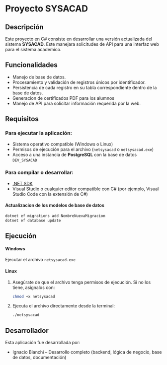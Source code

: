 # Proyecto SYSACAD

## Descripción

Este proyecto en C# consiste en desarrollar una versión actualizada del sistema **SYSACAD**. Este manejara solicitudes de API para una interfaz web para el sistema academico.

## Funcionalidades

- Manejo de base de datos.
- Procesamiento y validación de registros únicos por identificador.
- Persistencia de cada registro en su tabla correspondiente dentro de la base de datos.
- Generacion de certificados PDF para los alumnos
- Manejo de API para solicitar información requerida por la web.

## Requisitos

### Para ejecutar la aplicación:
- Sistema operativo compatible (Windows o Linux)
- Permisos de ejecución para el archivo (`netsysacad` o `netsysacad.exe`)
- Acceso a una instancia de **PostgreSQL** con la base de datos `DEV_SYSACAD`


### Para compilar o desarrollar:
- [.NET SDK](https://dotnet.microsoft.com/download)
- Visual Studio o cualquier editor compatible con C# (por ejemplo, Visual Studio Code con la extensión de C#)

#### Actualizacion de los modelos de base de datos

```bash
dotnet ef migrations add NombreNuevaMigracion
dotnet ef database update
```

## Ejecución

#### Windows 
Ejecutar el archivo `netsysacad.exe`

#### Linux
1. Asegúrate de que el archivo tenga permisos de ejecución. Si no los tiene, asígnalos con:

   ```bash
   chmod +x netsysacad
    ```
2. Ejecuta el archivo directamente desde la terminal:
   ```bash
   ./netsysacad
    ```
## Desarrollador

Esta aplicación fue desarrollada por:

- Ignacio Bianchi – Desarrollo completo (backend, lógica de negocio, base de datos, documentación)
